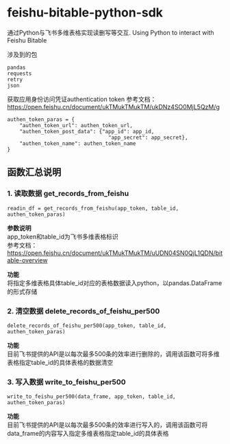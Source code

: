 # feishu-bitable-python-sdk
通过Python与飞书多维表格实现读删写等交互. Using Python to interact with Feishu Bitable

涉及到的包  
```
pandas
requests  
retry  
json
```

获取应用身份访问凭证authentication token
参考文档：https://open.feishu.cn/document/ukTMukTMukTM/ukDNz4SO0MjL5QzM/g
```
authen_token_paras = {
    "authen_token_url": authen_token_url,
    "authen_token_post_data": {"app_id": app_id,
                                 "app_secret": app_secret},
    "authen_token_name": authen_token_name
}
```

## 函数汇总说明
### 1. 读取数据 get_records_from_feishu
```
readin_df = get_records_from_feishu(app_token, table_id, authen_token_paras)
```
**参数说明**  
app_token和table_id为飞书多维表格标识  
参考文档：https://open.feishu.cn/document/ukTMukTMukTM/uUDN04SN0QjL1QDN/bitable-overview  

**功能**  
将指定多维表格具体table_id对应的表格数据读入python，以pandas.DataFrame的形式存储  
  
  
  
### 2. 清空数据 delete_records_of_feishu_per500
```
delete_records_of_feishu_per500(app_token, table_id, authen_token_paras)
```
**功能**  
目前飞书提供的API是以每次最多500条的效率进行删除的，调用该函数可将多维表格指定table_id的具体表格的数据清空  
  
  
  
### 3. 写入数据 write_to_feishu_per500
```
write_to_feishu_per500(data_frame, app_token, table_id, authen_token_paras)
```
**功能**  
目前飞书提供的API是以每次最多500条的效率进行写入的，调用该函数可将data_frame的内容写入指定多维表格指定table_id的具体表格
